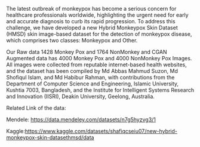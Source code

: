 
The latest outbreak of monkeypox has become a serious concern for healthcare professionals worldwide, highlighting the urgent need for early and accurate diagnosis to curb its rapid progression. To address this challenge, we have developed a new Hybrid Monkeypox Skin Dataset (HMSD) skin image-based dataset for the detection of monkeypox disease, which comprises two classes: Monkeypox and Other. 

Our Raw data 1428 Monkey Pox and 1764 NonMonkey  and CGAN Augmented data has 4000 Monkey Pox and 4000 NonMonkey Pox Images. All images were collected from reputable internet-based health websites, and the dataset has been compiled by Md Abbas Mahmud Suzon, Md Shofiqul Islam, and Md Habibur Rahman, with contributions from the Department of Computer Science and Engineering, Islamic University, Kushtia 7003, Bangladesh, and the Institute for Intelligent Systems Research and Innovation (IISRI), Deakin University, Geelong, Australia.

Related Link of the data:

Mendele: https://data.mendeley.com/datasets/n7g5hyzvg3/1

Kaggle:https://www.kaggle.com/datasets/shafiqcseiu07/new-hybrid-monkeypox-skin-datasethmsd/data
